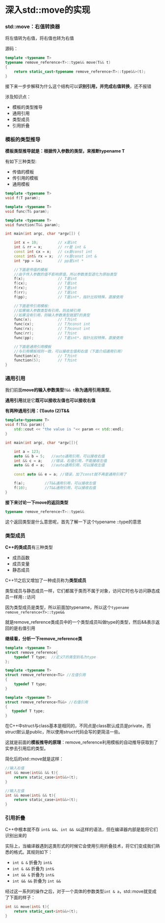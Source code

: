 # 深入std::move的实现

### std::move：右值转换器

将左值转为右值，将右值也转为右值

源码：

```cpp
template <typename T>
typename remove_reference<T>::type&& move(T&& t)
{
    return static_cast<typename remove_reference<T>::type&&>(t);
}
```

接下来一步步解释为什么这个结构可以**识别引用，并完成右值转换**，还不报错

涉及知识点：

* 模板的类型推导
* 通用引用
* 类型成员
* 引用折叠

### 模板的类型推导

**模板类型推导就是：根据传入参数的类型，来推断typename T**

有如下三种类型:

* 传值的模板
* 传引用的模板
* 通用模板

```cpp
template <typename T>
void f(T param);

template <typename T>
void func(T& param);

template <typename T>
void function(T&& param);

int main(int argc, char *argv[]) {

    int x = 10;         // x是int
    int & rr = x;       // rr是 int &
    const int cx = x;   // cx是const int
    const int& rx = x;  // rx是const int &
    int *pp = &x;       // pp是int *

    //下面是传值的模板
    //由于传入参数的值不影响原值，所以参数类型退化为原始类型
    f(x);               // T是int
    f(cx);              // T是int
    f(rx);              // T是int
    f(rr);              // T是int
    f(pp);              // T是int*，指针比较特殊，直接使用

    //下面是传引用模板:
    //如果输入参数类型有引用，则去掉引用
    //如果没有引用，则输入参数类型就是T的类型
    func(x);            // T为int
    func(cx);           // T为const int
    func(rx);           // T为const int
    func(rr);           // T为int
    func(pp);           // T是int*，指针比较特殊，直接使用

    //下面是通用引用模板
    //与引用模板规则一致，可以接收左值和右值（下面介绍通用引用）
    function(x);        // T为int
    function(5);        // T为int
}
```

### 通用引用

我们前面**move的输入参数类型**`T&& t`**称为通用引用类型**。

**通用引用**就是它**既可以接收左值也可以接收右值**

**有两种通用引用：\(1\)auto \(2\)T&&**

```cpp
template<typename T>
void f(T&& param){
    std::cout << "the value is "<< param << std::endl;
}

int main(int argc, char *argv[]){

    int a = 123;
    auto && b = 5;   //auto通用引用，可以接收右值
    int && c = a;    //错误，右值引用，不能接收左值
    auto && d = a;   //auto通用引用，可以接收左值
    
    const auto && e = a; //错误，加了const就不再是通用引用了

    f(a);         //T&&通用引用，可以接收左值
    f(10);        //T&&通用引用，可以接收右值
}
```

**接下来讨论一下move的返回类型**

```cpp
typename remove_reference<T>::type&&
```

这个返回类型是什么意思呢，首先了解一下这个typename ::type的意思

### 类型成员

**C++的类成员**有三种类型

* 成员函数
* 成员变量
* 静态成员

C++11之后又增加了一种成员称为**类型成员**

 类型成员与静态成员一样，它们都属于类而不属于对象，访问它时也与访问静态成员一样用`::`访问

因为类型成员是类型，所以前面加typename，所以这个`typename remove_reference<T>::type&&`

就是remove\_reference类成员中的一个类型成员叫做type的类型，然后&&表示返回的是右值引用

**继续看，分析一下remove\_reference类**

```cpp
template <typename T>
struct remove_reference{
    typedef T type;  //定义T的类型别名为type
};

template <typename T>
struct remove_reference<T&> //左值引用
{
    typedef T type;
}

template <typename T>
struct remove_reference<T&&> //右值引用
{
   typedef T type;
}
```

在C++中struct与class基本是相同的，不同点是class默认成员是private，而struct默认是public，所以使用struct代码会写的更简洁一些。

这就是前面的**模板推导的原理**：remove\_reference利用模板的自动推导获取到了实参去引用后的类型。

简化后的std::move就是这样：

```cpp
//输入右值
int && move(int&& && t){
    return static_case<int&&>(t);
}

//输入左值
int && move(int& && t){
    return static_case<int&&>(t);
}
```

### 引用折叠

 C++中根本就不存 `int& &&`、`int && &&`这样的语法，但在编译器内部是能将它们识别出来的

实际上，当编译器遇到这类形式的时候它会使用引用折叠技术，将它们变成我们熟悉的格式。其规则如下：

* `int & &` 折叠为 `int&`
* `int & &&` 折叠为 `int&`
* `int && &` 折叠为 `int&`
* `int && &&` 折叠为 `int &&`

经过这一系列的操作之后，对于一个具体的参数类型`int & a`，std::move就变成了下面的样子：

```cpp
int && move(int& t){
    return static_cast<int&&>(t);
}
```



